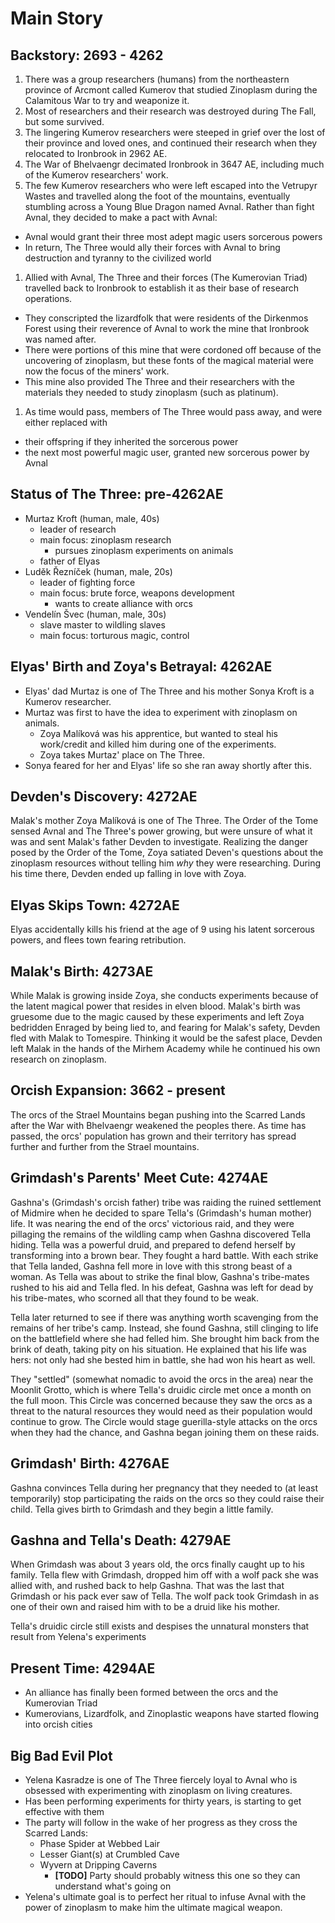 # Main Story

## Backstory: 2693 - 4262

1. There was a group researchers (humans) from the northeastern province of Arcmont called Kumerov that studied Zinoplasm during the Calamitous War to try and weaponize it.
1. Most of researchers and their research was destroyed during The Fall, but some survived.
1. The lingering Kumerov researchers were steeped in grief over the lost of their province and loved ones, and continued their research when they relocated to Ironbrook in 2962 AE.
1. The War of Bhelvaengr decimated Ironbrook in 3647 AE, including much of the Kumerov researchers' work.
1. The few Kumerov researchers who were left escaped into the Vetrupyr Wastes and travelled along the foot of the mountains, eventually stumbling across a Young Blue Dragon named Avnal.
Rather than fight Avnal, they decided to make a pact with Avnal:
  - Avnal would grant their three most adept magic users sorcerous powers
  - In return, The Three would ally their forces with Avnal to bring destruction and tyranny to the civilized world
1. Allied with Avnal, The Three and their forces (The Kumerovian Triad) travelled back to Ironbrook to establish it as their base of research operations.
  - They conscripted the lizardfolk that were residents of the Dirkenmos Forest using their reverence of Avnal to work the mine that Ironbrook was named after.
  - There were portions of this mine that were cordoned off because of the uncovering of zinoplasm, but these fonts of the magical material were now the focus of the miners' work.
  - This mine also provided The Three and their researchers with the materials they needed to study zinoplasm (such as platinum).
1. As time would pass, members of The Three would pass away, and were either replaced with
  - their offspring if they inherited the sorcerous power
  - the next most powerful magic user, granted new sorcerous power by Avnal

## Status of The Three: pre-4262AE

 - Murtaz Kroft (human, male, 40s)
   - leader of research
   - main focus: zinoplasm research
     - pursues zinoplasm experiments on animals
   - father of Elyas
 - Luděk Řezníček (human, male, 20s)
   - leader of fighting force
   - main focus: brute force, weapons development
     - wants to create alliance with orcs
 - Vendelín Švec (human, male, 30s)
   - slave master to wildling slaves
   - main focus: torturous magic, control

## Elyas' Birth and Zoya's Betrayal: 4262AE

- Elyas' dad Murtaz is one of The Three and his mother Sonya Kroft is a Kumerov researcher.
- Murtaz was first to have the idea to experiment with zinoplasm on animals.
  - Zoya Malíková was his apprentice, but wanted to steal his work/credit and killed him during one of the experiments.
  - Zoya takes Murtaz' place on The Three.
- Sonya feared for her and Elyas' life so she ran away shortly after this.

## Devden's Discovery: 4272AE

Malak's mother Zoya Malíková is one of The Three.
The Order of the Tome sensed Avnal and The Three's power growing, but were unsure of what it was and sent Malak's father Devden to investigate.
Realizing the danger posed by the Order of the Tome, Zoya satiated Deven's questions about the zinoplasm resources without telling him _why_ they were researching.
During his time there, Devden ended up falling in love with Zoya.

## Elyas Skips Town: 4272AE

Elyas accidentally kills his friend at the age of 9 using his latent sorcerous powers, and flees town fearing retribution.

## Malak's Birth: 4273AE

While Malak is growing inside Zoya, she conducts experiments because of the latent magical power that resides in elven blood.
Malak's birth was gruesome due to the magic caused by these experiments and left Zoya bedridden 
Enraged by being lied to, and fearing for Malak's safety, Devden fled with Malak to Tomespire.
Thinking it would be the safest place, Devden left Malak in the hands of the Mirhem Academy while he continued his own research on zinoplasm.

## Orcish Expansion: 3662 - present

The orcs of the Strael Mountains began pushing into the Scarred Lands after the War with Bhelvaengr weakened the peoples there.
As time has passed, the orcs' population has grown and their territory has spread further and further from the Strael mountains.

## Grimdash's Parents' Meet Cute: 4274AE

Gashna's (Grimdash's orcish father) tribe was raiding the ruined settlement of Midmire when he decided to spare Tella's (Grimdash's human mother) life.
It was nearing the end of the orcs' victorious raid, and they were pillaging the remains of the wildling camp when Gashna discovered Tella hiding.
Tella was a powerful druid, and prepared to defend herself by transforming into a brown bear.
They fought a hard battle.
With each strike that Tella landed, Gashna fell more in love with this strong beast of a woman.
As Tella was about to strike the final blow, Gashna's tribe-mates rushed to his aid and Tella fled.
In his defeat, Gashna was left for dead by his tribe-mates, who scorned all that they found to be weak.

Tella later returned to see if there was anything worth scavenging from the remains of her tribe's camp.
Instead, she found Gashna, still clinging to life on the battlefield where she had felled him.
She brought him back from the brink of death, taking pity on his situation.
He explained that his life was hers: not only had she bested him in battle, she had won his heart as well.

They "settled" (somewhat nomadic to avoid the orcs in the area) near the Moonlit Grotto, which is where Tella's druidic circle met once a month on the full moon.
This Circle was concerned because they saw the orcs as a threat to the natural resources they would need as their population would continue to grow.
The Circle would stage guerilla-style attacks on the orcs when they had the chance, and Gashna began joining them on these raids.

## Grimdash' Birth: 4276AE

Gashna convinces Tella during her pregnancy that they needed to (at least temporarily) stop participating the raids on the orcs so they could raise their child.
Tella gives birth to Grimdash and they begin a little family.

## Gashna and Tella's Death: 4279AE

When Grimdash was about 3 years old, the orcs finally caught up to his family.
Tella flew with Grimdash, dropped him off with a wolf pack she was allied with, and rushed back to help Gashna.
That was the last that Grimdash or his pack ever saw of Tella.
The wolf pack took Grimdash in as one of their own and raised him with to be a druid like his mother.

Tella's druidic circle still exists and despises the unnatural monsters that result from Yelena's experiments 

## Present Time: 4294AE

- An alliance has finally been formed between the orcs and the Kumerovian Triad
- Kumerovians, Lizardfolk, and Zinoplastic weapons have started flowing into orcish cities

## Big Bad Evil Plot

- Yelena Kasradze is one of The Three fiercely loyal to Avnal who is obsessed with experimenting with zinoplasm on living creatures.
- Has been performing experiments for thirty years, is starting to get effective with them
- The party will follow in the wake of her progress as they cross the Scarred Lands:
  - Phase Spider at Webbed Lair
  - Lesser Giant(s) at Crumbled Cave
  - Wyvern at Dripping Caverns
    - **[TODO]** Party should probably witness this one so they can understand what's going on
- Yelena's ultimate goal is to perfect her ritual to infuse Avnal with the power of zinoplasm to make him the ultimate magical weapon.
